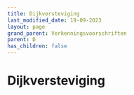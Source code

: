 ```yaml
---
title: Dijkversteviging
last_modified_date: 19-09-2023
layout: page
grand_parent: Verkenningsvoorschriften
parent: D
has_children: false
---
```


Dijkversteviging
================

